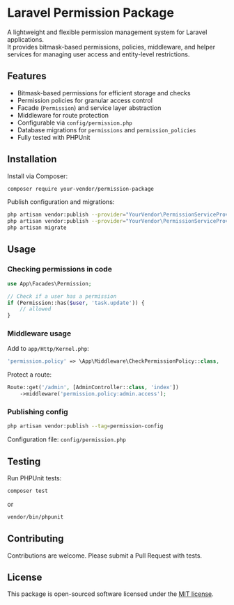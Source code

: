 # Laravel Permission Package

A lightweight and flexible permission management system for Laravel applications.  
It provides bitmask-based permissions, policies, middleware, and helper services for managing user access and entity-level restrictions.

## Features

- Bitmask-based permissions for efficient storage and checks  
- Permission policies for granular access control  
- Facade (`Permission`) and service layer abstraction  
- Middleware for route protection  
- Configurable via `config/permission.php`  
- Database migrations for `permissions` and `permission_policies`  
- Fully tested with PHPUnit

## Installation

Install via Composer:

```bash
composer require your-vendor/permission-package
```

Publish configuration and migrations:

```bash
php artisan vendor:publish --provider="YourVendor\PermissionServiceProvider" --tag=config
php artisan vendor:publish --provider="YourVendor\PermissionServiceProvider" --tag=migrations
php artisan migrate
```

## Usage

### Checking permissions in code

```php
use App\Facades\Permission;

// Check if a user has a permission
if (Permission::has($user, 'task.update')) {
    // allowed
}
```

### Middleware usage

Add to `app/Http/Kernel.php`:

```php
'permission.policy' => \App\Middleware\CheckPermissionPolicy::class,
```

Protect a route:

```php
Route::get('/admin', [AdminController::class, 'index'])
    ->middleware('permission.policy:admin.access');
```

### Publishing config

```bash
php artisan vendor:publish --tag=permission-config
```

Configuration file: `config/permission.php`

## Testing

Run PHPUnit tests:

```bash
composer test
```

or

```bash
vendor/bin/phpunit
```

## Contributing

Contributions are welcome. Please submit a Pull Request with tests.

## License

This package is open-sourced software licensed under the [MIT license](LICENSE).
